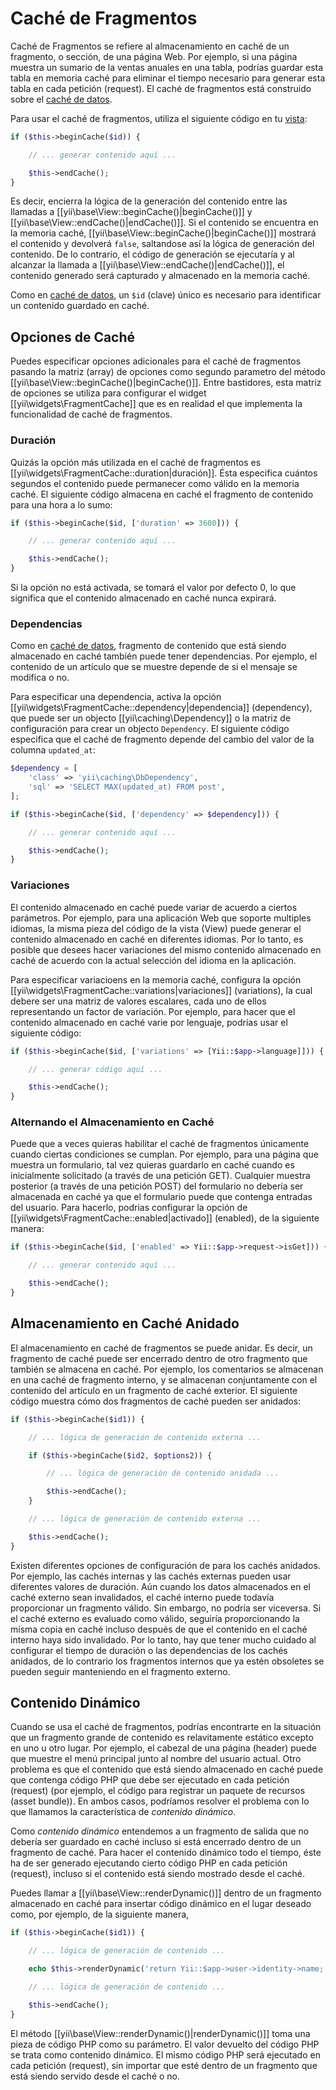 Caché de Fragmentos
===================

Caché de Fragmentos se refiere al almacenamiento en caché de un fragmento, o sección, de una página Web. Por ejemplo, si
una página muestra un sumario de la ventas anuales en una tabla, podrías guardar esta tabla en memoria caché para
eliminar el tiempo necesario para generar esta tabla en cada petición (request). El caché de fragmentos está construido
sobre el [caché de datos](caching-data.md).

Para usar el caché de fragmentos, utiliza el siguiente código en tu [vista](structure-views.md):


```php
if ($this->beginCache($id)) {

    // ... generar contenido aquí ...

    $this->endCache();
}
```

Es decir, encierra la lógica de la generación del contenido entre las llamadas a [[yii\base\View::beginCache()|beginCache()]] y
[[yii\base\View::endCache()|endCache()]]. Si el contenido se encuentra en la memoria caché, [[yii\base\View::beginCache()|beginCache()]]
mostrará el contenido y devolverá `false`, saltandose así la lógica de generación del contenido. De lo contrario, el
código de generación se ejecutaría y al alcanzar la llamada a [[yii\base\View::endCache()|endCache()]], el contenido
generado será capturado y almacenado en la memoria caché.

Como en [caché de datos](caching-data.md), un `$id` (clave) único es necesario para identificar un contenido guardado en
caché.


## Opciones de Caché <a name="caching-options"></a>

Puedes especificar opciones adicionales para el caché de fragmentos pasando la matriz (array) de opciones como segundo
parametro del método [[yii\base\View::beginCache()|beginCache()]]. Entre bastidores, esta matriz de opciones se utiliza
para configurar el widget [[yii\widgets\FragmentCache]] que es en realidad el que implementa la funcionalidad de caché
de fragmentos.

### Duración <a name="duration"></a>

Quizás la opción más utilizada en el caché de fragmentos es [[yii\widgets\FragmentCache::duration|duración]]. Ésta
especifica cuántos segundos el contenido puede permanecer como válido en la memoria caché. El siguiente código almacena
en caché el fragmento de contenido para una hora a lo sumo:

```php
if ($this->beginCache($id, ['duration' => 3600])) {

    // ... generar contenido aquí ...

    $this->endCache();
}
```

Si la opción no está activada, se tomará el valor por defecto 0, lo que significa que el contenido almacenado en caché
nunca expirará.


### Dependencias <a name="dependencies"></a>

Como en [caché de datos](caching-data.md#cache-dependencies), fragmento de contenido que está siendo almacenado en caché
también puede tener dependencias. Por ejemplo, el contenido de un artículo que se muestre depende de si el mensaje se
modifica o no.

Para especificar una dependencia, activa la opción [[yii\widgets\FragmentCache::dependency|dependencia]] (dependency),
que puede ser un objecto [[yii\caching\Dependency]] o la matriz de configuración para crear un objecto `Dependency`. El
siguiente código especifica que el caché de fragmento depende del cambio del valor de la columna `updated_at`:

```php
$dependency = [
    'class' => 'yii\caching\DbDependency',
    'sql' => 'SELECT MAX(updated_at) FROM post',
];

if ($this->beginCache($id, ['dependency' => $dependency])) {

    // ... generar contenido aquí ...

    $this->endCache();
}
```


### Variaciones <a name="variations"></a>

El contenido almacenado en caché puede variar de acuerdo a ciertos parámetros. Por ejemplo, para una aplicación Web que
soporte multiples idiomas, la misma pieza del código de la vista (View) puede generar el contenido almacenado en caché
en diferentes idiomas. Por lo tanto, es posible que desees hacer variaciones del mismo contenido almacenado en caché de
acuerdo con la actual selección del idioma en la aplicación.

Para especificar variacioens en la memoria caché, configura la opción [[yii\widgets\FragmentCache::variations|variaciones]]
(variations), la cual debere ser una matriz de valores escalares, cada uno de ellos representando un factor de variación.
Por ejemplo, para hacer que el contenido almacenado en caché varie por lenguaje, podrías usar el siguiente código:

```php
if ($this->beginCache($id, ['variations' => [Yii::$app->language]])) {

    // ... generar código aquí ...

    $this->endCache();
}
```


### Alternando el Almacenamiento en Caché <a name="toggling-caching"></a>

Puede que a veces quieras habilitar el caché de fragmentos únicamente cuando ciertas condiciones se cumplan. Por ejemplo,
para una página que muestra un formulario, tal vez quieras guardarlo en caché cuando es inicialmente solicitado (a
través de una petición GET). Cualquier muestra posterior (a través de una petición POST) del formulario no debería ser
almacenada en caché ya que el formulario puede que contenga entradas del usuario. Para hacerlo, podrias configurar la
opción de [[yii\widgets\FragmentCache::enabled|activado]] (enabled), de la siguiente manera:

```php
if ($this->beginCache($id, ['enabled' => Yii::$app->request->isGet])) {

    // ... generar contenido aquí ...

    $this->endCache();
}
```


## Almacenamiento en Caché Anidado <a name="nested-caching"></a>

El almacenamiento en caché de fragmentos se puede anidar. Es decir, un fragmento de caché puede ser encerrado dentro de
otro fragmento que también se almacena en caché. Por ejemplo, los comentarios se almacenan en una caché de fragmento
interno, y se almacenan conjuntamente con el contenido del artículo en un fragmento de caché exterior. El siguiente
código muestra cómo dos fragmentos de caché pueden ser anidados:

```php
if ($this->beginCache($id1)) {

    // ... lógica de generación de contenido externa ...

    if ($this->beginCache($id2, $options2)) {

        // ... lógica de generación de contenido anidada ...

        $this->endCache();
    }

    // ... lógica de generación de contenido externa ...

    $this->endCache();
}
```

Existen diferentes opciones de configuración de para los cachés anidados. Por ejemplo, las cachés internas y las cachés
externas pueden usar diferentes valores de duración. Aún cuando los datos almacenados en el caché externo sean invalidados,
el caché interno puede todavía proporcionar un fragmento válido. Sin embargo, no podría ser viceversa. Si el caché externo
es evaluado como válido, seguiría proporcionando la misma copia en caché incluso después de que el contenido  en el
caché interno haya sido invalidado. Por lo tanto, hay que tener mucho cuidado al configurar el tiempo de duración o las
dependencias de los cachés anidados, de lo contrario los fragmentos internos que ya estén obsoletes se pueden seguir
manteniendo en el fragmento externo.


## Contenido Dinámico <a name="dynamic-content"></a>

Cuando se usa el caché de fragmentos, podrías encontrarte en la situación que un fragmento grande de contenido es
relavitamente estático excepto en uno u otro lugar. Por ejemplo, el cabezal de una página (header) puede que muestre el
menú principal junto al nombre del usuario actual. Otro problema es que el contenido que está siendo almacenado en caché
puede que contenga código PHP que debe ser ejecutado en cada petición (request) (por ejemplo, el código para registrar
un paquete de recursos (asset bundle)). En ambos casos, podríamos resolver el problema con lo que llamamos la
característica de *contenido dinámico*.

Como *contenido dinámico* entendemos a un fragmento de salida que no debería ser guardado en caché incluso si está
encerrado dentro de un fragmento de caché. Para hacer el contenido dinámico todo el tiempo, éste ha de ser generado ejecutando
cierto código PHP en cada petición (request), incluso si el contenido está siendo mostrado desde el caché.

Puedes llamar a [[yii\base\View::renderDynamic()]] dentro de un fragmento almacenado en caché para insertar código
dinámico en el lugar deseado como, por ejemplo, de la siguiente manera,

```php
if ($this->beginCache($id1)) {

    // ... lógica de generación de contenido ...

    echo $this->renderDynamic('return Yii::$app->user->identity->name;');

    // ... lógica de generación de contenido ...

    $this->endCache();
}
```

El método [[yii\base\View::renderDynamic()|renderDynamic()]] toma una pieza de código PHP como su parámetro. El valor
devuelto del código PHP se trata como contenido dinámico. El mismo código PHP será ejecutado en cada petición (request),
sin importar que esté dentro de un fragmento que está siendo servido desde el caché o no.
